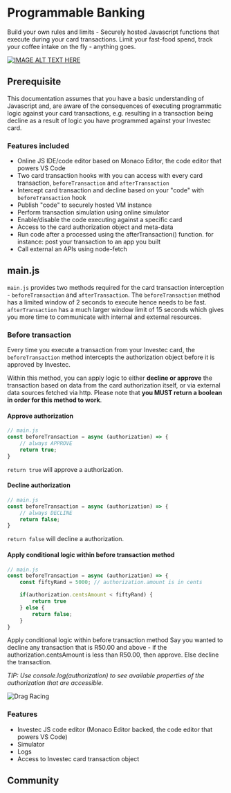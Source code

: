 # Programmable Banking

Build your own rules and limits - Securely hosted Javascript functions that execute during your card transactions. Limit your fast-food spend, track your coffee intake on the fly - anything goes.

[![IMAGE ALT TEXT HERE](images/overview.gif)](https://www.youtube.com/watch?v=lO-fSgNOUkY)

## Prerequisite

This documentation assumes that you have a basic understanding of Javascript and, are aware of the consequences of executing programmatic logic against your card transactions, e.g. resulting in a transaction being decline as a result of logic you have programmed against your Investec card.

### Features included

- Online JS IDE/code editor based on Monaco Editor, the code editor that powers VS Code
- Two card transaction hooks with you can access with every card transaction, `beforeTransaction` and `afterTransaction`
- Intercept card transaction and decline based on your "code" with `beforeTransaction` hook
- Publish "code" to securely hosted VM instance
- Perform transaction simulation using online simulator
- Enable/disable the code executing against a specific card
- Access to the card authorization object and meta-data
- Run code after a processed using the afterTransaction() function. for instance: post your transaction to an app you built
- Call external an APIs using node-fetch

## main.js

`main.js` provides two methods required for the card transaction interception - `beforeTransaction` and `afterTransaction`. The `beforeTransaction` method has a limited window of 2 seconds to execute hence needs to be fast. `afterTransaction` has a much larger window limit of 15 seconds which gives you more time to communicate with internal and external resources.

### Before transaction

Every time you execute a transaction from your Investec card, the `beforeTransaction` method intercepts the authorization object before it is approved by Investec.

Within this method, you can apply logic to either **decline or approve** the transaction based on data from the card authorization itself, or via external data sources fetched via http. Please note that **you MUST return a boolean in order for this method to work**.

#### Approve authorization
```javascript
// main.js
const beforeTransaction = async (authorization) => {
    // always APPROVE
    return true;
}
```
`return true` will approve a authorization.

#### Decline authorization
```javascript
// main.js
const beforeTransaction = async (authorization) => {
    // always DECLINE
    return false;
}
```
`return false` will decline a authorization.

#### Apply conditional logic within before transaction method
```javascript
// main.js
const beforeTransaction = async (authorization) => {
    const fiftyRand = 5000; // authorization.amount is in cents

    if(authorization.centsAmount < fiftyRand) {
        return true
    } else {
        return false;
    }
}
```
Apply conditional logic within before transaction method
Say you wanted to decline any transaction that is R50.00 and above - if the authorization.centsAmount is less than R50.00, then approve. Else decline the transaction.

*TIP: Use console.log(authorization) to see available properties of the authorization that are accessible.*



![Drag Racing](images/mainjs_interface.png)

### Features
- Investec JS code editor (Monaco Editor backed, the code editor that powers VS Code) 
- Simulator
- Logs
- Access to Investec card transaction object

## Community
